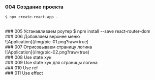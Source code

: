 ### 004 Создание проекта
    $ npx create-react-app .
<br/>
### 005 Устанавливаем роутер
    $ npm install --save react-router-dom
<br/>
### 006 Добавляем верхнее меню
<br/>
![Application](/img/pic-01.png?raw=true)
<br/>
### 007 Отрисовываем страницу логина
<br/>
![Application](/img/pic-02.png?raw=true)
<br/>
### 008 Use state хук
<br/>
### 009 Use state хук для страницы логина
<br/>
### 010 Use ref
<br/>
### 011 Use effect